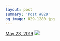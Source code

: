 ```yaml
---
layout: post
summary: 'Post #829'
og_image: 829-1280.jpg
---
```


<p>
  <time>
    <a href="/829">May 23, 2019</a>
  </time>
  <a href="/829">
    <img src="{{ site.assets_url }}/829-640.jpg" srcset="{{ site.assets_url }}/829-320.jpg 320w, {{ site.assets_url }}/829-640.jpg 640w, {{ site.assets_url }}/829-960.jpg 960w, {{ site.assets_url }}/829-1280.jpg 1280w" sizes="(min-width: 700px) 50vw, calc(100vw - 2rem)" />
  </a>
</p>
